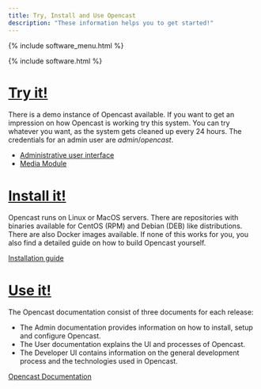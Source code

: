 ```yaml
---
title: Try, Install and Use Opencast
description: "These information helps you to get started!"
---
```

{% include software_menu.html %}

{% include software.html %}

# [Try it!](https://stable.opencast.org/)

There is a demo instance of Opencast available. If you want to get an impression on how Opencast is working try this system. You can try whatever you want, as the system gets cleaned up every 24 hours. The credentials for an admin user are *admin*/*opencast*.

- [Administrative user interface](https://stable.opencast.org/)
- [Media Module](https://stable.opencast.org/engage/ui)

# [Install it!](https://docs.opencast.org/r/5.x/admin/installation/)
Opencast runs on Linux or MacOS servers. There are repositories with binaries available for CentOS (RPM) and Debian (DEB) like distributions. There are also Docker images available. If none of this works for you, you also find a detailed guide on how to build Opencast yourself.

[Installation guide](https://docs.opencast.org/r/5.x/admin/installation/)

# [Use it!](https://docs.opencast.org/)

The Opencast documentation consist of three documents for each release:
* The Admin documentation provides information on how to install, setup and configure Opencast.
* The User documentation explains the UI and processes of Opencast.
* The Developer UI contains information on the general development process and the technologies used in Opencast.

[Opencast Documentation](https://docs.opencast.org/)
